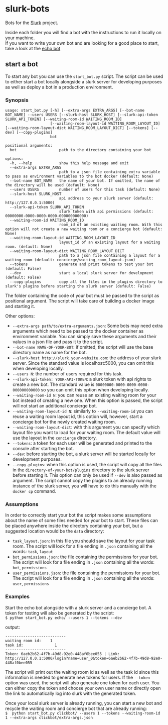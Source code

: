 # slurk-bots
Bots for the [Slurk](https://github.com/clp-research/slurk) project.

Inside each folder you will find a bot with the instructions to run it locally on your machine.  
If you want to write your own bot and are looking for a good place to start, take a look at the [echo bot](https://github.com/clp-research/slurk-bots/tree/master/echo)

## start a bot

To start any bot you can use the `start_bot.py` script. The script can be used to either start a bot locally alongside a slurk server for developing purposes as well as deploy a bot in a production environment.

### Synopsis
```
usage: start_bot.py [-h] [--extra-args EXTRA_ARGS] [--bot-name BOT_NAME] --users USERS [--slurk-host SLURK_HOST] [--slurk-api-token SLURK_API_TOKEN] [--waiting-room-id WAITING_ROOM_ID]
                    [--waiting-room-layout-id WAITING_ROOM_LAYOUT_ID] [--waiting-room-layout-dict WAITING_ROOM_LAYOUT_DICT] [--tokens] [--dev] [--copy-plugins]
                    bot

positional arguments:
  bot                   path to the directory containing your bot

options:
  -h, --help            show this help message and exit
  --extra-args EXTRA_ARGS
                        path to a json file containing extra variable to pass as environment variables to the bot docker (default: None)
  --bot-name BOT_NAME   the name of your bot. If omitted, the name of the directory will be used (default: None)
  --users USERS         number of users for this task (default: None)
  --slurk-host SLURK_HOST
                        api address to your slurk server (default: http://127.0.0.1:5000)
  --slurk-api-token SLURK_API_TOKEN
                        slurk token with api permissions (default: 00000000-0000-0000-0000-000000000000)
  --waiting-room-id WAITING_ROOM_ID
                        room_id of an existing waiting room. With this option will not create a new waiting room or a concierge bot (default: None)
  --waiting-room-layout-id WAITING_ROOM_LAYOUT_ID
                        layout_id of an existing layout for a waiting room. (default: None)
  --waiting-room-layout-dict WAITING_ROOM_LAYOUT_DICT
                        path to a json file containing a layout for a waiting room (default: concierge/waiting_room_layout.json)
  --tokens              generate and print tokens to test your bot (default: False)
  --dev                 start a local slurk server for development (default: False)
  --copy-plugins        copy all the files in the plugins directory to slurk's plugins before starting the slurk server (default: False)
```

The folder containing the code of your bot must be passed to the script as positional argument.
The script will take care of building a docker image and starting it.

Other options:
* `--extra-args path/to/extra-arguments.json`: Some bots may need extra arguments which need to be passed to the docker container as environment variable. You can simply save these arguments and their values in a json file and pass it to the script.
* `--bot-name NAME-OF-YOUR-BOT`: if omitted, the script will use the base directory name as name for the bot.
* `--slurk-host http://slurk.your-website.com`: the address of your slurk server. Since the standard value is localhost:5000, you can omit this when developing locally.
* `--users N`: the number of users required for this task.
* `--slurk-api-token: YOUR-API-TOKEN`: a slurk token with api rights to create a new bot. The standard value is `00000000-0000-0000-0000-000000000000` so you can omit this option when developing locally.
* `--waiting-room-id N`: you can reuse an existing waiting room for your bot instead of creating a new one. When this option is passed, the script will not start an additional concierge bot.
* `--waiting-room-layout-id N`: similarly to `--waiting-room-id` you can reuse a waiting room layout id, this option will, however, start a concierge bot for the newly created waiting room.
* `--waiting-room-layout-dict`: with this argument you can specify which layout file you want to load for your waiting room. The default value will use the layout in the `concierge` directory.
* `--tokens`: a token for each user will be generated and printed to the console after starting the bot.
* `--dev`: before starting the bot, a slurk server will be started locally for development purposes.
* `--copy-plugins`: when this option is used, the script will copy all the files in the `directory-of-your-bot/plugins` directory to the slurk server before starting it. This option can only be used if `--dev` is also passed as argument. The script cannot copy the plugins to an already running instance of the slurk server, you will have to do this manually with the `docker cp` command.


### Assumptions
In order to correctly start your bot the script makes some assumptions about the name of some files needed for your bot to start. These files can be placed anywhere inside the directory containing your bot, but a suggested location would be the `data` directory:
* `task_layout.json`: in this file you should save the layout for your task room. The script will look for a file ending in `.json` containing all the words: `task`, `layout`
* `bot_permissions.json`: the file containing the permissions for your bot. The script will look for a file ending in `.json` containing all the words: `bot`, `permissions`
* `user_permissions.json`: the file containing the permissions for your bot. The script will look for a file ending in `.json` containing all the words: `user`, `permissions`


### Examples
Start the echo bot alongside with a slurk server and a concierge bot. A token for testing will also be generated by the script:  
`$ python start_bot.py echo/ --users 1 --tokens --dev`

output: 
```
---------------------------
waiting room id:	1
task id:		      1
---------------------------
Token: 6aeb2b62-4f7b-49d8-92e0-448af0bee055 | Link: http://127.0.0.1:5000/login?name=user_0&token=6aeb2b62-4f7b-49d8-92e0-448af0bee055

```

The script will print out the waiting room id as well as the task id since this information is needed to generate new tokens for users.
If the `--token` option was used, the script will also generate one token for each user. You can either copy the token and choose your own user name or directly open the link to automatically log into slurk with the generated token.

Once your local slurk server is already running, you can start a new bot and recycle the waiting room and concierge bot that are already running:  
`$  python start_bot.py clickbot/ --users 1 --tokens --waiting-room-id 1 --extra-args clickbot/extra-args.json`
